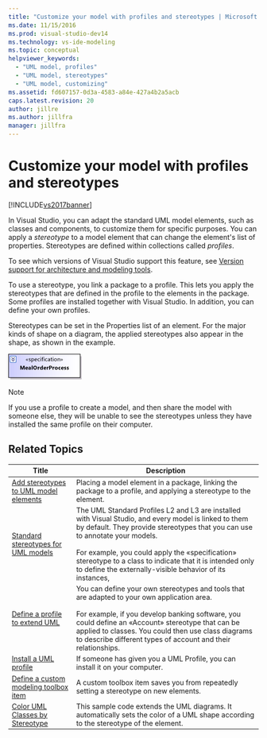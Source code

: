 ```yaml
---
title: "Customize your model with profiles and stereotypes | Microsoft Docs"
ms.date: 11/15/2016
ms.prod: visual-studio-dev14
ms.technology: vs-ide-modeling
ms.topic: conceptual
helpviewer_keywords:
  - "UML model, profiles"
  - "UML model, stereotypes"
  - "UML model, customizing"
ms.assetid: fd607157-0d3a-4583-a84e-427a4b2a5acb
caps.latest.revision: 20
author: jillre
ms.author: jillfra
manager: jillfra
---
```

# Customize your model with profiles and stereotypes
[!INCLUDE[vs2017banner](../includes/vs2017banner.md)]

In Visual Studio, you can adapt the standard UML model elements, such as classes and components, to customize them for specific purposes. You can apply a *stereotype* to a model element that can change the element's list of properties. Stereotypes are defined within collections called *profiles*.

 To see which versions of Visual Studio support this feature, see [Version support for architecture and modeling tools](../modeling/what-s-new-for-design-in-visual-studio.md#VersionSupport).

 To use a stereotype, you link a package to a profile. This lets you apply the stereotypes that are defined in the profile to the elements in the package. Some profiles are installed together with Visual Studio. In addition, you can define your own profiles.

 Stereotypes can be set in the Properties list of an element. For the major kinds of shape on a diagram, the applied stereotypes also appear in the shape, as shown in the example.

 ![A UML class with a stereotype.](../modeling/media/uml-class-stereotype.png "UML_class_stereotype")

> [!NOTE]
> If you use a profile to create a model, and then share the model with someone else, they will be unable to see the stereotypes unless they have installed the same profile on their computer.

## Related Topics

|Title|Description|
|-----------|-----------------|
|[Add stereotypes to UML model elements](../modeling/add-stereotypes-to-uml-model-elements.md)|Placing a model element in a package, linking the package to a profile, and applying a stereotype to the element.|
|[Standard stereotypes for UML models](../modeling/standard-stereotypes-for-uml-models.md)|The UML Standard Profiles L2 and L3 are installed with Visual Studio, and every model is linked to them by default. They provide stereotypes that you can use to annotate your models.<br /><br /> For example, you could apply the «specification» stereotype to a class to indicate that it is intended only to define the externally-visible behavior of its instances,|
|[Define a profile to extend UML](../modeling/define-a-profile-to-extend-uml.md)|You can define your own stereotypes and tools that are adapted to your own application area.<br /><br /> For example, if you develop banking software, you could define an «Account» stereotype that can be applied to classes. You could then use class diagrams to describe different types of account and their relationships.|
|[Install a UML profile](../modeling/install-a-uml-profile.md)|If someone has given you a UML Profile, you can install it on your computer.|
|[Define a custom modeling toolbox item](../modeling/define-a-custom-modeling-toolbox-item.md)|A custom toolbox item saves you from repeatedly setting a stereotype on new elements.|
|[Color UML Classes by Stereotype](https://docs.microsoft.com/samples/browse/-samples)|This sample code extends the UML diagrams. It automatically sets the color of a UML shape according to the stereotype of the element.|
